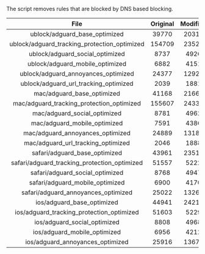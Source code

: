 The script removes rules that are blocked by DNS based blocking.


| File | Original | Modified |
|:----:|:-----:|:-----:|
| ublock/adguard_base_optimized | 39770 | 20310 |
| ublock/adguard_tracking_protection_optimized | 154709 | 23522 |
| ublock/adguard_social_optimized | 8737 | 4926 |
| ublock/adguard_mobile_optimized | 6882 | 4151 |
| ublock/adguard_annoyances_optimized | 24377 | 12924 |
| ublock/adguard_url_tracking_optimized | 2039 | 1881 |
| mac/adguard_base_optimized | 41168 | 21661 |
| mac/adguard_tracking_protection_optimized | 155607 | 24330 |
| mac/adguard_social_optimized | 8781 | 4962 |
| mac/adguard_mobile_optimized | 7591 | 4386 |
| mac/adguard_annoyances_optimized | 24889 | 13185 |
| mac/adguard_url_tracking_optimized | 2046 | 1888 |
| safari/adguard_base_optimized | 43961 | 23510 |
| safari/adguard_tracking_protection_optimized | 51557 | 5222 |
| safari/adguard_social_optimized | 8768 | 4947 |
| safari/adguard_mobile_optimized | 6900 | 4170 |
| safari/adguard_annoyances_optimized | 25022 | 13263 |
| ios/adguard_base_optimized | 44941 | 24213 |
| ios/adguard_tracking_protection_optimized | 51603 | 5229 |
| ios/adguard_social_optimized | 8808 | 4968 |
| ios/adguard_mobile_optimized | 6956 | 4212 |
| ios/adguard_annoyances_optimized | 25916 | 13672 |